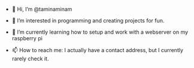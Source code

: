 - 👋 Hi, I’m @taminaminam
- 👀 I’m interested in programming and creating projects for fun.
- 🌱 I’m currently learning how to setup and work with a webserver on my raspberry pi

- 📫 How to reach me: I actually have a contact address, but I currently rarely check it.

<!---
taminaminam/taminaminam is a ✨ special ✨ repository because its `README.md` (this file) appears on your GitHub profile.
You can click the Preview link to take a look at your changes.
--->
